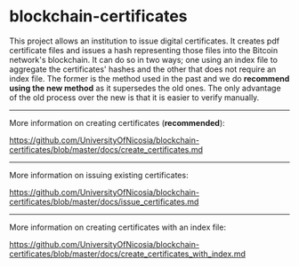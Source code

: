 blockchain-certificates
=======================

This project allows an institution to issue digital certificates. It creates pdf certificate files and issues a hash representing those files into the Bitcoin network's blockchain. It can do so in two ways; one using an index file to aggregate the certificates' hashes and the other that does not require an index file. The former is the method used in the past and we do **recommend using the new method** as it supersedes the old ones. The only advantage of the old process over the new is that it is easier to verify manually.

****

More information on creating certificates  (**recommended**):

<https://github.com/UniversityOfNicosia/blockchain-certificates/blob/master/docs/create_certificates.md>

****

More information on issuing existing certificates:

<https://github.com/UniversityOfNicosia/blockchain-certificates/blob/master/docs/issue_certificates.md>

****

More information on creating certificates with an index file: 

<https://github.com/UniversityOfNicosia/blockchain-certificates/blob/master/docs/create_certificates_with_index.md>



